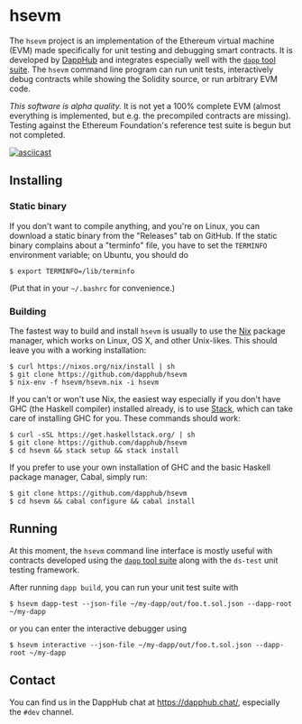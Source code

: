 # hsevm

The `hsevm` project is an implementation of the Ethereum virtual
machine (EVM) made specifically for unit testing and debugging smart
contracts.  It is developed by [DappHub](https://github.com/dapphub)
and integrates especially well with the
[`dapp` tool suite](https://github.com/dapphub/dapp).  The `hsevm`
command line program can run unit tests, interactively debug contracts
while showing the Solidity source, or run arbitrary EVM code.

*This software is alpha quality.* It is not yet a 100% complete EVM
(almost everything is implemented, but e.g. the precompiled contracts are missing). Testing against the
Ethereum Foundation's reference test suite is begun but not completed.

[![asciicast](https://asciinema.org/a/5j8eec71hl55l16hsbrn91j8e.png)](https://asciinema.org/a/5j8eec71hl55l16hsbrn91j8e)

## Installing

### Static binary

If you don't want to compile anything, and you're on Linux, you can
download a static binary from the "Releases" tab on GitHub.
If the static binary complains about a "terminfo"
file, you have to set the `TERMINFO` environment variable; on Ubuntu,
you should do

    $ export TERMINFO=/lib/terminfo
    
(Put that in your `~/.bashrc` for convenience.)

### Building

The fastest way to build and install `hsevm` is usually to use the
[Nix](https://nixos.org/nix/) package manager, which works on Linux,
OS X, and other Unix-likes.  This should leave you with a working
installation:

    $ curl https://nixos.org/nix/install | sh
    $ git clone https://github.com/dapphub/hsevm
    $ nix-env -f hsevm/hsevm.nix -i hsevm

If you can't or won't use Nix, the easiest way especially if you don't
have GHC (the Haskell compiler) installed already, is to use
[Stack](https://docs.haskellstack.org/en/stable/README/), which can
take care of installing GHC for you.  These commands should work:

    $ curl -sSL https://get.haskellstack.org/ | sh
    $ git clone https://github.com/dapphub/hsevm
    $ cd hsevm && stack setup && stack install

If you prefer to use your own installation of GHC and the basic
Haskell package manager, Cabal, simply run:

    $ git clone https://github.com/dapphub/hsevm
    $ cd hsevm && cabal configure && cabal install

## Running

At this moment, the `hsevm` command line interface is mostly useful
with contracts developed using the
[`dapp` tool suite](https://github.com/dapphub/dapp) along with the
`ds-test` unit testing framework.

After running `dapp build`, you can run your unit test suite with

    $ hsevm dapp-test --json-file ~/my-dapp/out/foo.t.sol.json --dapp-root ~/my-dapp

or you can enter the interactive debugger using

    $ hsevm interactive --json-file ~/my-dapp/out/foo.t.sol.json --dapp-root ~/my-dapp

## Contact

You can find us in the DappHub chat at https://dapphub.chat/,
especially the `#dev` channel.
